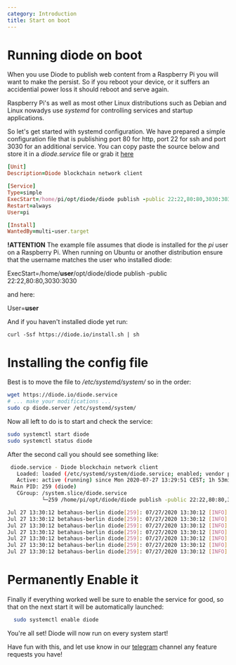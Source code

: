 ```yaml
---
category: Introduction
title: Start on boot
---
```


# Running diode on boot

When you use Diode to publish web content from a Raspberry Pi you will want to make the persist. So if you reboot your device, or it suffers an accidential power loss it should reboot and serve again. 

Raspberry Pi's as well as most other Linux distributions such as Debian and Linux nowadys use _systemd_ for controlling services and startup applications.

So let's get started with systemd configuration. We have prepared a simple configuration file that is publishing port 80 for http, port 22 for ssh and port 3030 for an additional service. You can copy paste the source below and store it in a _diode.service_ file or grab it [here](https://diode.io/diode.service)

```ruby
[Unit]
Description=Diode blockchain network client

[Service]
Type=simple
ExecStart=/home/pi/opt/diode/diode publish -public 22:22,80:80,3030:3030
Restart=always
User=pi

[Install]
WantedBy=multi-user.target
```

**!ATTENTION** The example file assumes that diode is installed for the _pi_ user on a Raspberry Pi. When running on Ubuntu or another distribution ensure that the username matches the user who installed diode:

ExecStart=/home/**user**/opt/diode/diode publish -public 22:22,80:80,3030:3030

and here:

User=**user**

And if you haven't installed diode yet run:

```
curl -Ssf https://diode.io/install.sh | sh
```


# Installing the config file

Best is to move the file to _/etc/systemd/system/_ so in the order:

```bash
wget https://diode.io/diode.service
# ... make your modifications ...
sudo cp diode.server /etc/systemd/system/
```

Now all left to do is to start and check the service:

```bash
sudo systemctl start diode
sudo systemctl status diode
```

After the second call you should see something like:

```bash
 diode.service - Diode blockchain network client
   Loaded: loaded (/etc/systemd/system/diode.service; enabled; vendor preset: enabled)
   Active: active (running) since Mon 2020-07-27 13:29:51 CEST; 1h 53min ago
 Main PID: 259 (diode)
   CGroup: /system.slice/diode.service
           └─259 /home/pi/opt/diode/diode publish -public 22:22,80:80,3030:3030

Jul 27 13:30:12 betahaus-berlin diode[259]: 07/27/2020 13:30:12 [INFO] Network is validated, last valid block number: 563440
Jul 27 13:30:12 betahaus-berlin diode[259]: 07/27/2020 13:30:12 [INFO]                      :
Jul 27 13:30:12 betahaus-berlin diode[259]: 07/27/2020 13:30:12 [INFO] Http Gateway Enabled : http://0xc206e1255cbace8ba904daa259d7a5b7f90e2d50.diod
Jul 27 13:30:12 betahaus-berlin diode[259]: 07/27/2020 13:30:12 [INFO] Port      <name>     : <extern>     <mode>    <protocol>     <allowlist>
Jul 27 13:30:12 betahaus-berlin diode[259]: 07/27/2020 13:30:12 [INFO] Port         22      :       22      public       any
Jul 27 13:30:12 betahaus-berlin diode[259]: 07/27/2020 13:30:12 [INFO] Port         80      :       80      public       any
Jul 27 13:30:12 betahaus-berlin diode[259]: 07/27/2020 13:30:12 [INFO] Port       3030      :     3030      public       any
```

# Permanently Enable it

Finally if everything worked well be sure to enable the service for good, so that on the next start it will be automatically launched:

```bash
  sudo systemctl enable diode
```

You're all set! Diode will now run on every system start!

Have fun with this, and let use know in our [telegram](https://t.me/diode_chain) channel any feature requests you have!